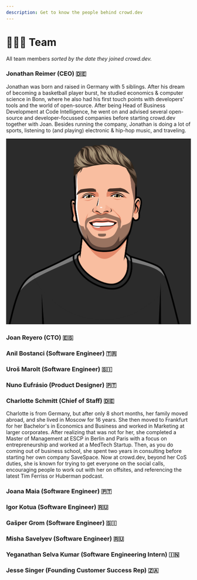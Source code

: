 ```yaml
---
description: Get to know the people behind crowd.dev
---
```


# 🧑🤝🧑 Team

All team members _sorted by the date they joined crowd.dev._

### Jonathan Reimer (CEO) 🇩🇪

Jonathan was born and raised in Germany with 5 siblings. After his dream of becoming a basketball player burst, he studied economics & computer science in Bonn, where he also had his first touch points with developers' tools and the world of open-source. After being Head of Business Development at Code Intelligence, he went on and advised several open-source and developer-focussed companies before starting crowd.dev together with Joan. Besides running the company, Jonathan is doing a lot of sports, listening to (and playing) electronic & hip-hop music, and traveling.

<img src="../.gitbook/assets/jonathan-cartoon-bg.png" alt="" data-size="original">

### Joan Reyero (CTO) 🇪🇸

### Anil Bostanci (Software Engineer) 🇹🇷

### Uroš Marolt (Software Engineer) 🇸🇮

### Nuno Eufrásio (Product Designer) 🇵🇹

### Charlotte Schmitt (Chief of Staff) 🇩🇪

Charlotte is from Germany, but after only 8 short months, her family moved abroad, and she lived in Moscow for 16 years. She then moved to Frankfurt for her Bachelor's in Economics and Business and worked in Marketing at larger corporates. After realizing that was not for her, she completed a Master of Management at ESCP in Berlin and Paris with a focus on entrepreneurship and worked at a MedTech Startup. Then, as you do coming out of business school, she spent two years in consulting before starting her own company SaveSpace. Now at crowd.dev, beyond her CoS duties, she is known for trying to get everyone on the social calls, encouraging people to work out with her on offsites, and referencing the latest Tim Ferriss or Huberman podcast.&#x20;

### Joana Maia (Software Engineer) 🇵🇹

### Igor Kotua (Software Engineer) 🇷🇺

### Gašper Grom (Software Engineer) 🇸🇮

### Misha Savelyev (Software Engineer) 🇷🇺

### Yeganathan Selva Kumar (Software Engineering Intern) 🇮🇳

### Jesse Singer (Founding Customer Success Rep) 🇿🇦 
